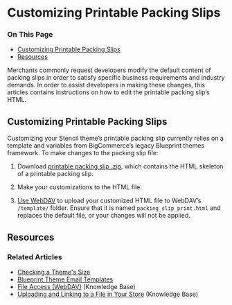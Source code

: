 # Customizing Printable Packing Slips

<div class="otp" id="no-index">

### On This Page
- [Customizing Printable Packing Slips](#customizing-printable-packing-slips)
- [Resources](#resources)

</div> 

Merchants commonly request developers modify the default content of packing slips in order to satisfy specific business requirements and industry demands. In order to assist developers in making these changes, this articles contains instructions on how to edit the printable packing slip’s HTML.

## Customizing Printable Packing Slips

Customizing your Stencil theme’s printable packing slip currently relies on a template and variables from BigCommerce’s legacy Blueprint themes framework. To make changes to the packing slip file:


1. Download [printable packing slip .zip](https://storage.googleapis.com/bigcommerce-production-dev-center/template-files/packing_slip_printable.zip), which contains the HTML skeleton of a printable packing slip.

2. Make your customizations to the HTML file.

3. [Use WebDAV](https://support.bigcommerce.com/s/article/File-Access-WebDAV) to upload your customized HTML file to WebDAV’s `/template/` folder. Ensure that it is named `packing_slip_print.html` and replaces the default file, or your changes will not be applied.

## Resources

### Related Articles

* [Checking a Theme's Size](https://developer.bigcommerce.com/stencil-docs/deploying-a-theme/checking-a-themes-size)
* [Blueprint Theme Email Templates](https://developer.bigcommerce.com/legacy/blueprint-themes/blueprint-email-templates)
* [File Access (WebDAV)](https://support.bigcommerce.com/articles/Public/File-Access-WebDAV/) (Knowledge Base)
* [Uploading and Linking to a File in Your Store](https://support.bigcommerce.com/s/article/How-do-I-add-and-link-to-a-file-in-my-store#upload-a-file) (Knowledge Base)
